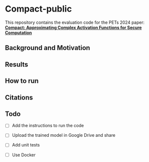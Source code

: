 # Compact-public
This repository contains the evaluation code for the PETs 2024 paper: [**Compact: Approximating Complex Activation Functions for Secure Computation**](https://arxiv.org/pdf/2309.04664)

## Background and Motivation
## Results

## How to run 

## Citations

## Todo
- [ ] Add the instructions to run the code
- [ ] Upload the trained model in Google Drive and share
- [ ] Add unit tests
- [ ] Use Docker


